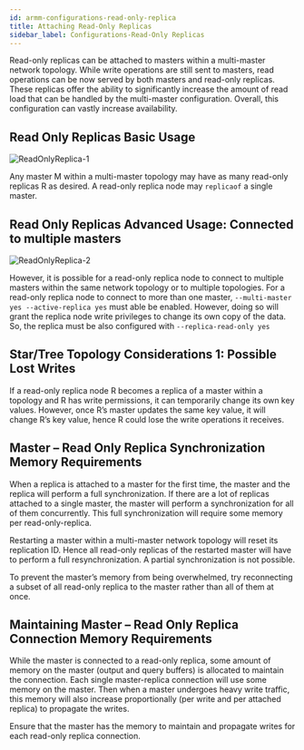 ```yaml
---
id: armm-configurations-read-only-replica
title: Attaching Read-Only Replicas 
sidebar_label: Configurations-Read-Only Replicas
---
```


Read-only replicas can be attached to masters within a multi-master network topology. While write operations are still sent to masters, read operations can be now served by both masters and read-only replicas. These replicas offer the ability to significantly increase the amount of read load that can be handled by the multi-master configuration. Overall, this configuration can vastly increase availability.

## Read Only Replicas Basic Usage

![ReadOnlyReplica-1](/img/doc/ReadOnlyReplica-1.png)

Any master M within a multi-master topology may have as many read-only replicas R as desired. A read-only replica node may `replicaof` a single master.

## Read Only Replicas Advanced Usage: Connected to multiple masters

![ReadOnlyReplica-2](/img/doc/ReadOnlyReplica-2.png)

However, it is possible for a read-only replica node to connect to multiple masters within the same network topology or to multiple topologies. For a read-only replica node to connect to more than one master, `--multi-master yes --active-replica yes` must able be enabled. However, doing so will grant the replica node write privileges to change its own copy of the data. So, the replica must be also configured with `--replica-read-only yes`

## Star/Tree Topology Considerations 1: Possible Lost Writes 

If a read-only replica node R becomes a replica of a master within a topology and R has write permissions, it can temporarily change its own key values. However, once R’s master updates the same key value, it will change R’s key value, hence R could lose the write operations it receives. 

## Master – Read Only Replica Synchronization Memory Requirements

When a replica is attached to a master for the first time, the master and the replica will perform a full synchronization. If there are a lot of replicas attached to a single master, the master will perform a synchronization for all of them concurrently. This full synchronization will require some memory per read-only-replica.

Restarting a master within a multi-master network topology will reset its replication ID. Hence all read-only replicas of the restarted master will have to perform a full resynchronization. A partial synchronization is not possible.

To prevent the master’s memory from being overwhelmed, try reconnecting a subset of all read-only replica to the master rather than all of them at once.

## Maintaining Master – Read Only Replica Connection Memory Requirements

While the master is connected to a read-only replica, some amount of memory on the master (output and query buffers) is allocated to maintain the connection.  Each single master-replica connection will use some memory on the master. Then when a master undergoes heavy write traffic, this memory will also increase proportionally (per write and per attached replica) to propagate the writes.

Ensure that the master has the memory to maintain and propagate writes for each read-only replica connection.

